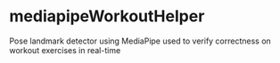 # mediapipeWorkoutHelper
Pose landmark detector using MediaPipe used to verify correctness on workout exercises in real-time
